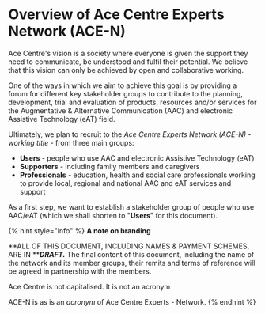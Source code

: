 # Overview of Ace Centre Experts Network (ACE-N)

Ace Centre's vision is a society where everyone is given the support they need to communicate, be understood and fulfil their potential. We believe that this vision can only be achieved by open and collaborative working.

One of the ways in which we aim to achieve this goal is by providing a forum for different key stakeholder groups to contribute to the planning, development, trial and evaluation of products, resources and/or services for the Augmentative & Alternative Communication (AAC) and electronic Assistive Technology (eAT) field.

Ultimately, we plan to recruit to the _Ace Centre Experts Network (ACE-N)_ - _working title_ - from three main groups:

* **Users** - people who use AAC and electronic Assistive Technology (eAT)
* **Supporters** - including family members and caregivers
* **Professionals** - education, health and social care professionals working to provide local, regional and national AAC and eAT services and support

As a first step, we want to establish a stakeholder group of people who use AAC/eAT (which we shall shorten to "**Users**" for this document)_._

{% hint style="info" %}
**A note on branding**

**ALL OF THIS DOCUMENT, INCLUDING NAMES & PAYMENT SCHEMES, ARE IN **_**DRAFT.**_ The final content of this document, including the name of the network and its member groups, their remits and terms of reference will be agreed in partnership with the members.

Ace Centre is not capitalised. It is not an acronym

ACE-N is as is an _acronym_ of Ace Centre Experts - Network.
{% endhint %}



##
